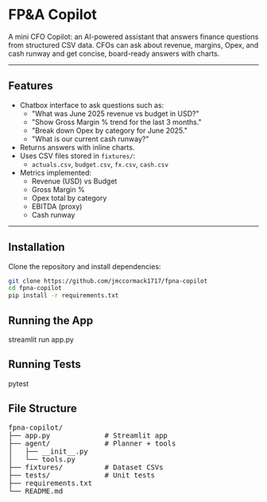 # FP&A Copilot

A mini CFO Copilot: an AI-powered assistant that answers finance questions from structured CSV data. CFOs can ask about revenue, margins, Opex, and cash runway and get concise, board-ready answers with charts.

---

## Features

- Chatbox interface to ask questions such as:
  - "What was June 2025 revenue vs budget in USD?"
  - "Show Gross Margin % trend for the last 3 months."
  - "Break down Opex by category for June 2025."
  - "What is our current cash runway?"
- Returns answers with inline charts.
- Uses CSV files stored in `fixtures/`:
  - `actuals.csv`, `budget.csv`, `fx.csv`, `cash.csv`
- Metrics implemented:
  - Revenue (USD) vs Budget
  - Gross Margin %
  - Opex total by category
  - EBITDA (proxy)
  - Cash runway

---

## Installation

Clone the repository and install dependencies:

```bash
git clone https://github.com/jmccormack1717/fpna-copilot
cd fpna-copilot
pip install -r requirements.txt
```

## Running the App
streamlit run app.py

## Running Tests
pytest

## File Structure
<pre>
fpna-copilot/
├── app.py             # Streamlit app
├── agent/             # Planner + tools
│   ├── __init__.py
│   └── tools.py
├── fixtures/          # Dataset CSVs
├── tests/             # Unit tests
├── requirements.txt
└── README.md
</pre>